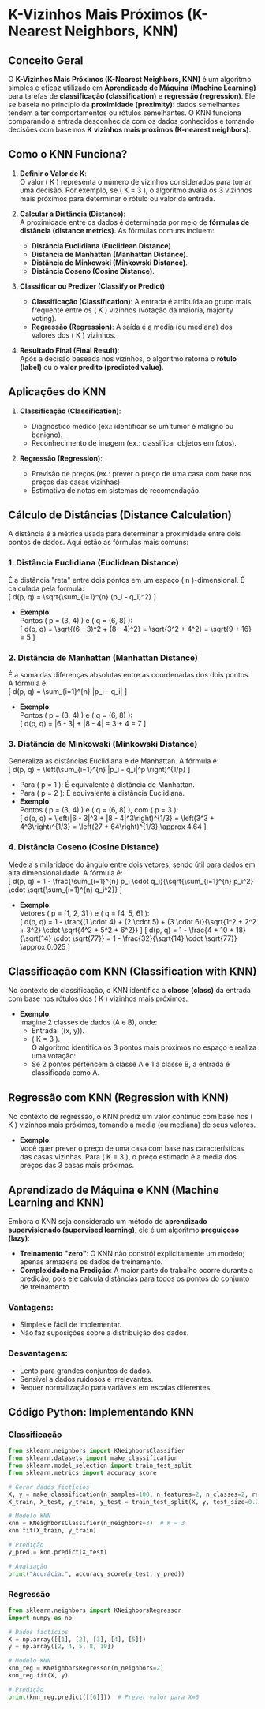 # K-Vizinhos Mais Próximos (K-Nearest Neighbors, KNN)

## Conceito Geral
O **K-Vizinhos Mais Próximos (K-Nearest Neighbors, KNN)** é um algoritmo simples e eficaz utilizado em **Aprendizado de Máquina (Machine Learning)** para tarefas de **classificação (classification)** e **regressão (regression)**. Ele se baseia no princípio da **proximidade (proximity)**: dados semelhantes tendem a ter comportamentos ou rótulos semelhantes. O KNN funciona comparando a entrada desconhecida com os dados conhecidos e tomando decisões com base nos **K vizinhos mais próximos (K-nearest neighbors)**.


## Como o KNN Funciona?
1. **Definir o Valor de K**:  
   O valor \( K \) representa o número de vizinhos considerados para tomar uma decisão. Por exemplo, se \( K = 3 \), o algoritmo avalia os 3 vizinhos mais próximos para determinar o rótulo ou valor da entrada.

2. **Calcular a Distância (Distance)**:  
   A proximidade entre os dados é determinada por meio de **fórmulas de distância (distance metrics)**. As fórmulas comuns incluem:
   - **Distância Euclidiana (Euclidean Distance)**.
   - **Distância de Manhattan (Manhattan Distance)**.
   - **Distância de Minkowski (Minkowski Distance)**.
   - **Distância Coseno (Cosine Distance)**.

3. **Classificar ou Predizer (Classify or Predict)**:
   - **Classificação (Classification)**: A entrada é atribuída ao grupo mais frequente entre os \( K \) vizinhos (votação da maioria, majority voting).
   - **Regressão (Regression)**: A saída é a média (ou mediana) dos valores dos \( K \) vizinhos.

4. **Resultado Final (Final Result)**:  
   Após a decisão baseada nos vizinhos, o algoritmo retorna o **rótulo (label)** ou o **valor predito (predicted value)**.


## Aplicações do KNN
1. **Classificação (Classification)**:  
   - Diagnóstico médico (ex.: identificar se um tumor é maligno ou benigno).  
   - Reconhecimento de imagem (ex.: classificar objetos em fotos).

2. **Regressão (Regression)**:  
   - Previsão de preços (ex.: prever o preço de uma casa com base nos preços das casas vizinhas).  
   - Estimativa de notas em sistemas de recomendação.


## Cálculo de Distâncias (Distance Calculation)
A distância é a métrica usada para determinar a proximidade entre dois pontos de dados. Aqui estão as fórmulas mais comuns:

### 1. **Distância Euclidiana (Euclidean Distance)**
É a distância "reta" entre dois pontos em um espaço \( n \)-dimensional. É calculada pela fórmula:  
\[
d(p, q) = \sqrt{\sum_{i=1}^{n} (p_i - q_i)^2}
\]
- **Exemplo**:  
  Pontos \( p = (3, 4) \) e \( q = (6, 8) \):  
  \[
  d(p, q) = \sqrt{(6 - 3)^2 + (8 - 4)^2} = \sqrt{3^2 + 4^2} = \sqrt{9 + 16} = 5
  \]

### 2. **Distância de Manhattan (Manhattan Distance)**
É a soma das diferenças absolutas entre as coordenadas dos dois pontos. A fórmula é:  
\[
d(p, q) = \sum_{i=1}^{n} |p_i - q_i|
\]
- **Exemplo**:  
  Pontos \( p = (3, 4) \) e \( q = (6, 8) \):  
  \[
  d(p, q) = |6 - 3| + |8 - 4| = 3 + 4 = 7
  \]

### 3. **Distância de Minkowski (Minkowski Distance)**
Generaliza as distâncias Euclidiana e de Manhattan. A fórmula é:  
\[
d(p, q) = \left(\sum_{i=1}^{n} |p_i - q_i|^p \right)^{1/p}
\]
- Para \( p = 1 \): É equivalente à distância de Manhattan.  
- Para \( p = 2 \): É equivalente à distância Euclidiana.  
- **Exemplo**:  
  Pontos \( p = (3, 4) \) e \( q = (6, 8) \), com \( p = 3 \):  
  \[
  d(p, q) = \left(|6 - 3|^3 + |8 - 4|^3\right)^{1/3} = \left(3^3 + 4^3\right)^{1/3} = \left(27 + 64\right)^{1/3} \approx 4.64
  \]

### 4. **Distância Coseno (Cosine Distance)**
Mede a similaridade do ângulo entre dois vetores, sendo útil para dados em alta dimensionalidade. A fórmula é:  
\[
d(p, q) = 1 - \frac{\sum_{i=1}^{n} p_i \cdot q_i}{\sqrt{\sum_{i=1}^{n} p_i^2} \cdot \sqrt{\sum_{i=1}^{n} q_i^2}}
\]
- **Exemplo**:  
  Vetores \( p = [1, 2, 3] \) e \( q = [4, 5, 6] \):  
  \[
  d(p, q) = 1 - \frac{(1 \cdot 4) + (2 \cdot 5) + (3 \cdot 6)}{\sqrt{1^2 + 2^2 + 3^2} \cdot \sqrt{4^2 + 5^2 + 6^2}}
  \]
  \[
  d(p, q) = 1 - \frac{4 + 10 + 18}{\sqrt{14} \cdot \sqrt{77}} = 1 - \frac{32}{\sqrt{14} \cdot \sqrt{77}} \approx 0.025
  \]


## Classificação com KNN (Classification with KNN)
No contexto de classificação, o KNN identifica a **classe (class)** da entrada com base nos rótulos dos \( K \) vizinhos mais próximos.

- **Exemplo**:  
  Imagine 2 classes de dados (A e B), onde:  
  - Entrada: \((x, y)\).  
  - \( K = 3 \).  
  O algoritmo identifica os 3 pontos mais próximos no espaço e realiza uma votação:
  - Se 2 pontos pertencem à classe A e 1 à classe B, a entrada é classificada como A.


## Regressão com KNN (Regression with KNN)
No contexto de regressão, o KNN prediz um valor contínuo com base nos \( K \) vizinhos mais próximos, tomando a média (ou mediana) de seus valores.

- **Exemplo**:  
  Você quer prever o preço de uma casa com base nas características das casas vizinhas. Para \( K = 3 \), o preço estimado é a média dos preços das 3 casas mais próximas.


## Aprendizado de Máquina e KNN (Machine Learning and KNN)
Embora o KNN seja considerado um método de **aprendizado supervisionado (supervised learning)**, ele é um algoritmo **preguiçoso (lazy)**:
- **Treinamento "zero"**: O KNN não constrói explicitamente um modelo; apenas armazena os dados de treinamento.
- **Complexidade na Predição**: A maior parte do trabalho ocorre durante a predição, pois ele calcula distâncias para todos os pontos do conjunto de treinamento.

### Vantagens:
- Simples e fácil de implementar.  
- Não faz suposições sobre a distribuição dos dados.  

### Desvantagens:
- Lento para grandes conjuntos de dados.  
- Sensível a dados ruidosos e irrelevantes.  
- Requer normalização para variáveis em escalas diferentes.  


## Código Python: Implementando KNN

### Classificação
```python
from sklearn.neighbors import KNeighborsClassifier
from sklearn.datasets import make_classification
from sklearn.model_selection import train_test_split
from sklearn.metrics import accuracy_score

# Gerar dados fictícios
X, y = make_classification(n_samples=100, n_features=2, n_classes=2, random_state=42)
X_train, X_test, y_train, y_test = train_test_split(X, y, test_size=0.2, random_state=42)

# Modelo KNN
knn = KNeighborsClassifier(n_neighbors=3)  # K = 3
knn.fit(X_train, y_train)

# Predição
y_pred = knn.predict(X_test)

# Avaliação
print("Acurácia:", accuracy_score(y_test, y_pred))
```

### Regressão
```python
from sklearn.neighbors import KNeighborsRegressor
import numpy as np

# Dados fictícios
X = np.array([[1], [2], [3], [4], [5]])
y = np.array([2, 4, 5, 8, 10])

# Modelo KNN
knn_reg = KNeighborsRegressor(n_neighbors=2)
knn_reg.fit(X, y)

# Predição
print(knn_reg.predict([[6]]))  # Prever valor para X=6
```